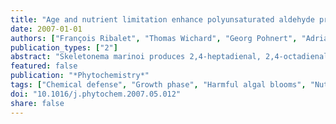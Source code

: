 ```yaml
---
title: "Age and nutrient limitation enhance polyunsaturated aldehyde production in marine diatoms"
date: 2007-01-01
authors: ["François Ribalet", "Thomas Wichard", "Georg Pohnert", "Adrianna Ianora", "Antonio Miralto", "Raffaella Casotti"]
publication_types: ["2"]
abstract: "Skeletonema marinoi produces 2,4-heptadienal, 2,4-octadienal, and 2,4,7-octatrienal, the latter only in traces. In nutrient-replete cultures, the production of potentially defensive polyunsaturated aldehydes (PUA) increases from the exponential to the stationary phase of growth from 1.2 fmol cell-1(±0.4 fmol cell-1SD) to 4.2 fmol cell-1(±1.0 fmol cell-1SD), with 2,4-heptadienal as the dominant aldehyde. The plasticity of PUA production with age of the culture supports the hypothesis of a direct link between toxin production and cell physiological state. N- and P-limited cells in stationary phase produced 1.4 and 1.8 fold higher amounts of PUA than control cultures and 10.7 and 4.6 times higher PUAs when compared to their own exponential growth phase, respectively. The increase in PUA production in the nutrient-limited cultures was not paralleled by an increase in the total amount of precursor fatty acids indicating that physiological stress might trigger an enhanced expression or activity of the enzymes responsible for PUA production, i.e. chemical defense increase in aged and nutrient-stressed diatoms. If this holds true during blooms, grazers feeding at the end of a bloom would be more affected than early-bloom grazers."
featured: false
publication: "*Phytochemistry*"
tags: ["Chemical defense", "Growth phase", "Harmful algal blooms", "Nutrient limitation", "Polyunsaturated fatty acids", "Skeletonema"]
doi: "10.1016/j.phytochem.2007.05.012"
share: false
---
```


